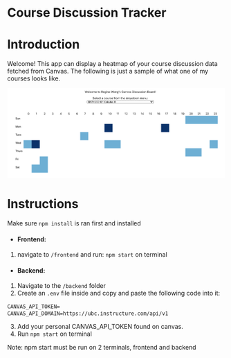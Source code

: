 # Course Discussion Tracker

<h1>Introduction</h1>
Welcome! This app can display a heatmap of your course discussion data fetched from Canvas. The following is just a sample of what one of my courses looks like.</br>

![Image of Heatmap](https://github.com/reginawongg/course-activity-tracker/blob/master/demo.png)

<h1>Instructions</h1>

Make sure  `npm install`  is ran first and installed

* <h4>Frontend:</h4> 
1. navigate to `/frontend` and run: `npm start` on terminal </br>

* <h4>Backend:</h4> 
1. Navigate to the `/backend` folder
2. Create an `.env` file inside and copy and paste the following code into it: 
```
CANVAS_API_TOKEN=
CANVAS_API_DOMAIN=https://ubc.instructure.com/api/v1
```
3. Add your personal CANVAS_API_TOKEN found on canvas.
2. Run `npm start` on terminal </br>

Note: npm start must be run on 2 terminals, frontend and backend

